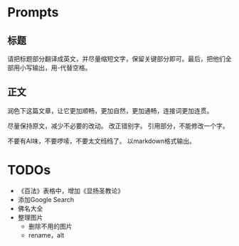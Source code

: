# Prompts

## 标题

请把标题部分翻译成英文，并尽量缩短文字，保留关键部分即可。最后，把他们全部用小写输出，用-代替空格。

## 正文

润色下这篇文章，让它更加顺畅，更加自然，更加通畅，连接词更加连贯。

尽量保持原文，减少不必要的改动。
改正错别字。
引用部分，不能修改一个字。

不要有AI味，不要啰嗦，不要太文绉绉了。
以markdown格式输出。

# TODOs

* 《百法》表格中，增加《显扬圣教论》
* 添加Google Search
* 佛名大全 
* 整理图片 
  * 删除不用的图片
  * rename，alt

<!-- 
<a href="https://www.flaticon.com/free-icons/dot" title="dot icons">Dot icons created by Freepik - Flaticon</a>
 -->

